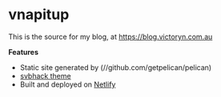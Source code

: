 # vnapitup

This is the source for my blog, at https://blog.victoryn.com.au

**Features**

* Static site generated by (//github.com/getpelican/pelican)
* [svbhack theme](////github.com/gfidente/pelican-svbhack)
* Built and deployed on [Netlify](//netlify.com)

